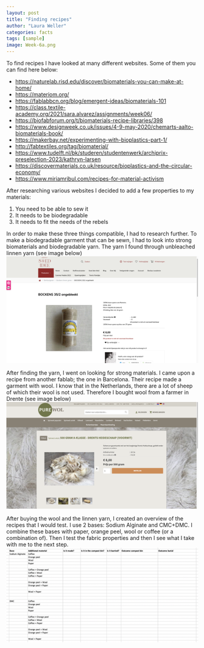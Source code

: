 ```yaml
---
layout: post
title: "Finding recipes"
author: "Laura Weller"
categories: facts
tags: [sample]
image: Week-6a.png
---
```


To find recipes I have looked at many different websites. Some of them you can find here below:
- https://naturelab.risd.edu/discover/biomaterials-you-can-make-at-home/
- https://materiom.org/
- https://fablabbcn.org/blog/emergent-ideas/biomaterials-101
- https://class.textile-academy.org/2021/sara.alvarez/assignments/week06/
- https://biofabforum.org/t/biomaterials-recipe-libraries/398
- https://www.designweek.co.uk/issues/4-9-may-2020/chemarts-aalto-biomaterials-book/
- https://makerbay.net/experimenting-with-bioplastics-part-1/
- http://fabtextiles.org/tag/biomaterial/
- https://www.tudelft.nl/bk/studeren/studentenwerk/archiprix-preselection-2023/kathryn-larsen
- https://discovermaterials.co.uk/resource/bioplastics-and-the-circular-economy/
- https://www.miriamribul.com/recipes-for-material-activism

After researching various websites I decided to add a few properties to my materials:
1. You need to be able to sew it
2. It needs to be biodegradable
3. It needs to fit the needs of the rebels

In order to make these three things compatible, I had to research further. To make a biodegradable garment that can be sewn, I had to look into strong biomaterials and biodegradable yarn. The yarn I found through unbleached linnen yarn (see image below)
<img src="./assets/img/Week-6b.png" alt="Week-6b">

After finding the yarn, I went on looking for strong materials. I came upon a recipe from another fablab; the one in Barcelona. Their recipe made a garment with wool. I know that in the Netherlands, there are a lot of sheep of which their wool is not used. Therefore I bought wool from a farmer in Drente (see image below)
<img src="./assets/img/Week-6c.png" alt="Week-6c">

After buying the wool and the linnen yarn, I created an overview of the recipes that I would test. I use 2 bases: Sodium Alginate and CMC+DMC. I combine these bases with paper, orange peel, wool or coffee (or a combination of). Then I test the fabric properties and then I see what I take with me to the next step. 
<img src="./assets/img/Week-6d.png" alt="Week-6d">
